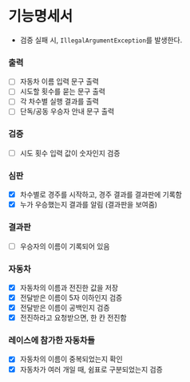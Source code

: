 # 기능명세서
- 검증 실패 시, `IllegalArgumentException`를 발생한다.

### 출력
- [ ] 자동차 이름 입력 문구 출력
- [ ] 시도할 횟수를 묻는 문구 출력
- [ ] 각 차수별 실행 결과를 출력
- [ ] 단독/공동 우승자 안내 문구 출력

### 검증
- [ ] 시도 횟수 입력 값이 숫자인지 검증

### 심판
- [x] 차수별로 경주를 시작하고, 경주 결과를 결과판에 기록함
- [x] 누가 우승했는지 결과를 알림 (결과판을 보여줌)

### 결과판
- [ ] 우승자의 이름이 기록되어 있음

### 자동차
- [x] 자동차의 이름과 전진한 값을 저장
- [x] 전달받은 이름이 5자 이하인지 검증
- [x] 전달받은 이름이 공백인지 검증
- [x] 전진하라고 요청받으면, 한 칸 전진함

### 레이스에 참가한 자동차들
- [x] 자동차의 이름이 중복되었는지 확인
- [x] 자동차가 여러 개일 때, 쉼표로 구분되었는지 검증 